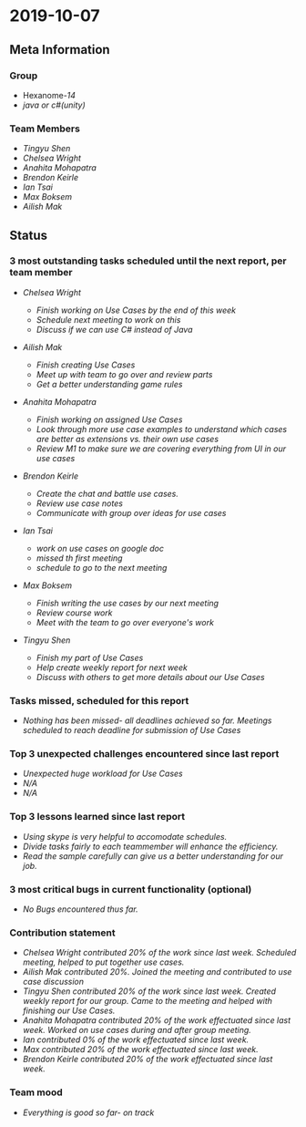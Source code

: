 # 2019-10-07

## Meta Information

### Group

 * Hexanome-*14*
 * *java or c#(unity)*

### Team Members

 * *Tingyu Shen*
 * *Chelsea Wright*
 * *Anahita Mohapatra*
 * *Brendon Keirle*
 * *Ian Tsai*
 * *Max Boksem*
 * *Ailish Mak*

## Status

### 3 most outstanding tasks scheduled until the next report, per team member

 * *Chelsea Wright*
   * *Finish working on Use Cases by the end of this week*
   * *Schedule next meeting to work on this*
   * *Discuss if we can use C# instead of Java*
   
   
 * *Ailish Mak*
   * *Finish creating Use Cases*
   * *Meet up with team to go over and review parts*
   * *Get a better understanding game rules*
 
 
 * *Anahita Mohapatra*
   * *Finish working on assigned Use Cases*
   * *Look through more use case examples to understand which cases are better as extensions vs. their own use cases*
   * *Review M1 to make sure we are covering everything from UI in our use cases*

 
 * *Brendon Keirle*
   * *Create the chat and battle use cases.*
   * *Review use case notes*
   * *Communicate with group over ideas for use cases*
 
 
 * *Ian Tsai*
   * *work on use cases on google doc*
   * *missed th first meeting*
   * *schedule to go to the next meeting*


 * *Max Boksem*
   * *Finish writing the use cases by our next meeting*
   * *Review course work*
   * *Meet with the team to go over everyone's work*
 
 
 * *Tingyu Shen*
   * *Finish my part of Use Cases*
   * *Help create weekly report for next week*
   * *Discuss with others to get more details about our Use Cases*



### Tasks missed, scheduled for this report

 * *Nothing has been missed- all deadlines achieved so far. Meetings scheduled to reach deadline for submission of Use Cases*

### Top 3 unexpected challenges encountered since last report

 * *Unexpected huge workload for Use Cases*
 * *N/A*
 * *N/A*
 

### Top 3 lessons learned since last report

 * *Using skype is very helpful to accomodate schedules.*
 * *Divide tasks fairly to each teammember will enhance the efficiency.*
 * *Read the sample carefully can give us a better understanding for our job.*

### 3 most critical bugs in current functionality (optional)

 * *No Bugs encountered thus far.*

### Contribution statement

 * *Chelsea Wright contributed 20% of the work since last week. Scheduled meeting, helped to put together use cases.*
 * *Ailish Mak contributed 20%. Joined the meeting and contributed to use case discussion*
 * *Tingyu Shen contributed 20% of the work since last week. Created weekly report for our group. Came to the meeting and helped with finishing our Use Cases.*
 * *Anahita Mohapatra contributed 20% of the work effectuated since last week. Worked on use cases during and after group meeting.*
 * *Ian contributed 0% of the work effectuated since last week.*
 * *Max contributed 20% of the work effectuated since last week.*
 * *Brendon Keirle contributed 20% of the work effectuated since last week.*

### Team mood

 * *Everything is good so far- on track*

